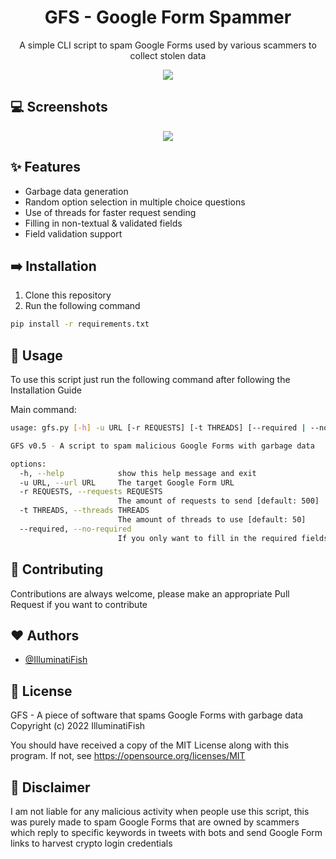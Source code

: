<h1 align="center">GFS - Google Form Spammer</h1>
<p align="center">A simple CLI script to spam Google Forms used by various scammers to collect stolen data</p>


<p align="center">
  <a href="https://opensource.org/licenses/MIT"><img src="https://img.shields.io/badge/License-MIT-yellow.svg"></a>
</p>


## 💻 Screenshots

<p align="center">
  <a href="https://i.ibb.co/JrQwbqX/demo.png"><img src="https://i.ibb.co/JrQwbqX/demo.png"></a>
</p>


## ✨ Features

- Garbage data generation
- Random option selection in multiple choice questions
- Use of threads for faster request sending
- Filling in non-textual & validated fields
- Field validation support


## ➡️ Installation

1. Clone this repository
2. Run the following command

```bash
pip install -r requirements.txt  
```


## 🚩 Usage

To use this script just run the following command after following the Installation Guide

Main command:
```bash
usage: gfs.py [-h] -u URL [-r REQUESTS] [-t THREADS] [--required | --no-required]

GFS v0.5 - A script to spam malicious Google Forms with garbage data

options:
  -h, --help            show this help message and exit
  -u URL, --url URL     The target Google Form URL
  -r REQUESTS, --requests REQUESTS
                        The amount of requests to send [default: 500]
  -t THREADS, --threads THREADS
                        The amount of threads to use [default: 50]
  --required, --no-required
                        If you only want to fill in the required fields (default: False)

```

## 🎉 Contributing

Contributions are always welcome, please make an appropriate Pull Request if you want to contribute


## ❤️ Authors

- [@IlluminatiFish](https://www.github.com/illuminatifish)


## 📝 License

GFS - A piece of software that spams Google Forms with garbage data Copyright (c) 2022 IlluminatiFish

You should have received a copy of the MIT License along with this program. If not, see https://opensource.org/licenses/MIT


## 🏴 Disclaimer 

I am not liable for any malicious activity when people use this script, this was purely made to spam Google Forms that are owned by scammers which reply to specific keywords in tweets with bots and send Google Form links to harvest crypto login credentials
